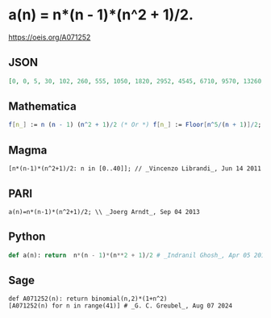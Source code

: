 # a\(n\) \= n\*\(n \- 1\)\*\(n^2 \+ 1\)/2\.
https://oeis.org/A071252
## JSON
```JSON
[0, 0, 5, 30, 102, 260, 555, 1050, 1820, 2952, 4545, 6710, 9570, 13260, 17927, 23730, 30840, 39440, 49725, 61902, 76190, 92820, 112035, 134090, 159252, 187800, 220025, 256230, 296730, 341852, 391935, 447330, 508400, 575520, 649077, 729470, 817110, 912420]
```
## Mathematica
```Mathematica
f[n_] := n (n - 1) (n^2 + 1)/2 (* Or *) f[n_] := Floor[n^5/(n + 1)]/2; Array[f, 38, 0] (* _Robert G. Wilson v_, Apr 01 2012 *)
```
## Magma
```Magma
[n*(n-1)*(n^2+1)/2: n in [0..40]]; // _Vincenzo Librandi_, Jun 14 2011
```
## PARI
```PARI
a(n)=n*(n-1)*(n^2+1)/2; \\ _Joerg Arndt_, Sep 04 2013
```
## Python
```Python
def a(n): return  n*(n - 1)*(n**2 + 1)/2 # _Indranil Ghosh_, Apr 05 2017
```
## Sage
```Sage
def A071252(n): return binomial(n,2)*(1+n^2)
[A071252(n) for n in range(41)] # _G. C. Greubel_, Aug 07 2024
```

